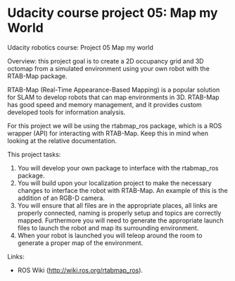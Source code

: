 # Udacity course project 05: Map my World  
Udacity robotics course: Project 05 Map my world

Overview:
this project goal is to create a 2D occupancy grid and 3D octomap from a simulated environment using your own robot with the RTAB-Map package.

RTAB-Map (Real-Time Appearance-Based Mapping) is a popular solution for SLAM to develop robots that can map environments in 3D. RTAB-Map has good speed and memory management, and it provides custom developed tools for information analysis. 

For this project we will be using the rtabmap_ros package, which is a ROS wrapper (API) for interacting with RTAB-Map. Keep this in mind when looking at the relative documentation.



This project tasks: 
1. You will develop your own package to interface with the rtabmap_ros package.
2.  You will build upon your localization project to make the necessary changes to interface the robot with RTAB-Map. An example of this is the addition of an RGB-D camera.
3. You will ensure that all files are in the appropriate places, all links are properly connected, naming is properly setup and topics are correctly mapped. Furthermore you will need to generate the appropriate launch files to launch the robot and map its surrounding environment.
4. When your robot is launched you will teleop around the room to generate a proper map of the environment.

Links:
* ROS Wiki (http://wiki.ros.org/rtabmap_ros). 
